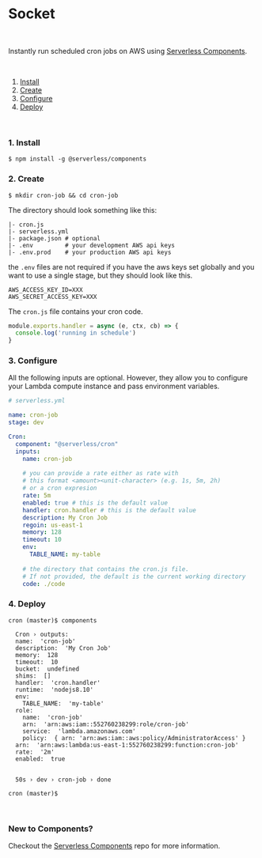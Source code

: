 # Socket

&nbsp;

Instantly run scheduled cron jobs on AWS using [Serverless Components](https://github.com/serverless/components).

&nbsp;

1. [Install](#1-install)
2. [Create](#2-create)
3. [Configure](#3-configure)
4. [Deploy](#4-deploy)

&nbsp;


### 1. Install

```console
$ npm install -g @serverless/components
```

### 2. Create

```console
$ mkdir cron-job && cd cron-job
```

The directory should look something like this:


```
|- cron.js
|- serverless.yml
|- package.json # optional
|- .env         # your development AWS api keys
|- .env.prod    # your production AWS api keys
```

the `.env` files are not required if you have the aws keys set globally and you want to use a single stage, but they should look like this.

```
AWS_ACCESS_KEY_ID=XXX
AWS_SECRET_ACCESS_KEY=XXX
```

The `cron.js` file contains your cron code.

```js
module.exports.handler = async (e, ctx, cb) => {
  console.log('running in schedule')
}
```

### 3. Configure

All the following inputs are optional. However, they allow you to configure your Lambda compute instance and pass environment variables.

```yml
# serverless.yml

name: cron-job
stage: dev

Cron:
  component: "@serverless/cron"
  inputs:
    name: cron-job
    
    # you can provide a rate either as rate with
    # this format <amount><unit-character> (e.g. 1s, 5m, 2h)
    # or a cron expresion  
    rate: 5m 
    enabled: true # this is the default value
    handler: cron.handler # this is the default value
    description: My Cron Job
    regoin: us-east-1
    memory: 128
    timeout: 10
    env:
      TABLE_NAME: my-table
    
    # the directory that contains the cron.js file.
    # If not provided, the default is the current working directory
    code: ./code


```

### 4. Deploy

```console
cron (master)$ components

  Cron › outputs:
  name:  'cron-job'
  description:  'My Cron Job'
  memory:  128
  timeout:  10
  bucket:  undefined
  shims:  []
  handler:  'cron.handler'
  runtime:  'nodejs8.10'
  env: 
    TABLE_NAME:  'my-table'
  role: 
    name:  'cron-job'
    arn:  'arn:aws:iam::552760238299:role/cron-job'
    service:  'lambda.amazonaws.com'
    policy:  { arn: 'arn:aws:iam::aws:policy/AdministratorAccess' }
  arn:  'arn:aws:lambda:us-east-1:552760238299:function:cron-job'
  rate:  '2m'
  enabled:  true


  50s › dev › cron-job › done

cron (master)$
```

&nbsp;

### New to Components?

Checkout the [Serverless Components](https://github.com/serverless/components) repo for more information.
